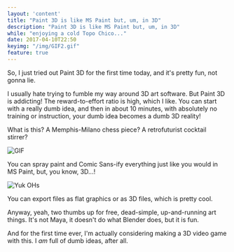 ```yaml
---
layout: 'content'
title: "Paint 3D is like MS Paint but, um, in 3D"
description: "Paint 3D is like MS Paint but, um, in 3D"
while: "enjoying a cold Topo Chico..."
date: 2017-04-10T22:50
keyimg: "/img/GIF2.gif"
feature: true
---
```


So, I just tried out Paint 3D for the first time today, and it's pretty fun, not gonna lie. 

I usually hate trying to fumble my way around 3D art software. But Paint 3D is addicting! The reward-to-effort ratio is high, which I like. You can start with a really dumb idea, and then in about 10 minutes, with absolutely no training or instruction, your dumb idea becomes a dumb 3D reality!

What is this? A Memphis-Milano chess piece? A retrofuturist cocktail stirrer?

![GIF](/img/gif2.gif)

You can spray paint and Comic Sans-ify everything just like you would in MS Paint, but, you know, 3D...!

![Yuk OHs](/img/yuk.png)

You can export files as flat graphics or as 3D files, which is pretty cool. 

Anyway, yeah, two thumbs up for free, dead-simple, up-and-running art things. It's not Maya, it doesn't do what Blender does, but it is fun. 

And for the first time ever, I'm actually considering making a 3D video game with this. I *am* full of dumb ideas, after all.